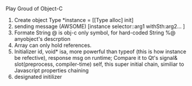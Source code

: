 Play Groud of Object-C
1. Create object
   Type *instance = [[Type alloc] init]
2. sending message (AWSOME)
   [instance selector::arg1 withSth:arg2... ]
3. Formate String
   @ is obj-c only symbol, for hard-coded String
   %@ anyobject's descrption
4. Array can only hold references.
5. Initializer
   id, void*
   isa, more powerful than typeof (this is how instance be refective), response msg on runtime; Compare it to Qt's signal& slot(preprocess, compiler-time)
   self, this
   super initial chain, similiar to Javascript properties chaining
6. designated initilizer
